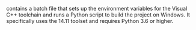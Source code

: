 contains a batch file that sets up the environment variables for the Visual C++ toolchain and runs a Python script to build the project on Windows. It specifically uses the 14.11 toolset and requires Python 3.6 or higher.